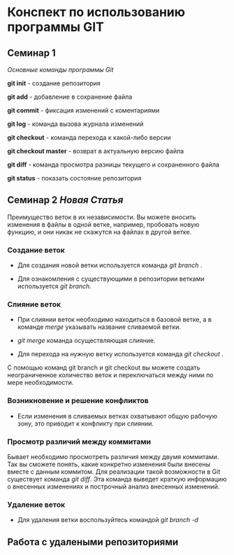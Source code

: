 # Конспект по использованию программы GIT

## Семинар 1

*Основные команды программы Git*

**git init** - создание репозитория

**git add** - добавление в сохранение файла

**git commit** - фиксация изменений с коментариями

**git log** - команда вызова журнала изменений

**git checkout** - команда перехода к какой-либо версии

**git checkout master** - возврат в актуальную версию файла

**git diff** - команда просмотра разницы текущего и сохраненного файла

**git status** - показать состояние репозитория

## Семинар 2 *Новая Статья*

Преимущество веток в их независимости. Вы можете вносить изменения в файлы в одной ветке, например, пробовать новую функцию, и они никак не скажутся на файлах в другой ветке. 

 ### Создание веток
 * Для создания новой ветки используется команда *git branch <branch name>*.
  
 * Для ознакомления с существующими в репозитории ветками используется *git branch*.

 ### Слияние веток

 * При слиянии веток необходимо находиться в базовой ветке, а в команде *merge* указывать название сливаемой ветки.

 * *git merge <branch name>* команда осуществляющая слияние. 

 * Для перехода на нужную ветку используется команда *git checkout <branch name>*.

 С помощью команд git branch и git checkout вы можете создать неограниченное количество веток и переключаться между ними по мере необходимости.

 ### Возникновение и решение конфликтов

* Если изменения в сливаемых ветках охватывают общую рабочую зону, это приводит к конфликту при слиянии.

### Просмотр различий между коммитами

Бывает необходимо просмотреть различия между двумя коммитами. Так вы сможете понять, какие конкретно изменения были внесены вместе с данным коммитом. Для реализации такой возможности в Git существует команда *git diff*.
Эта команда выведет краткую информацию о внесенных изменениях и построчный анализ внесенных изменений.

### Удаление веток

* Для удаления ветки воспользуйтесь командой *git branch -d <branch name>*

## Работа с удалеными репозиториями

